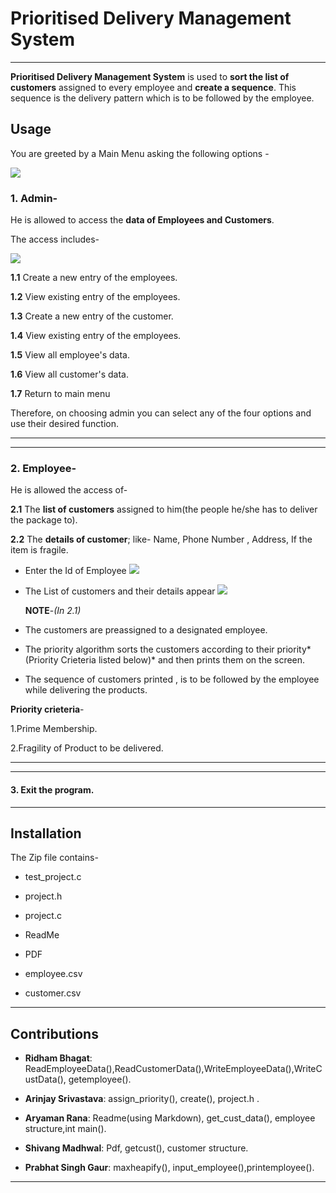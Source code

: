 
# Prioritised Delivery Management System

--- 
 **Prioritised Delivery Management System** is used to **sort the list of customers** assigned to every employee and **create a sequence**. This sequence is the delivery pattern which is to be followed by the employee.



## Usage

You are greeted by a Main Menu asking the following options - 

  ![](https://raw.githubusercontent.com/shivang-madhwal/DS_Project_2020/master/final/Images/Img1.png)

### 1. **Admin**-
   He is allowed to access the **data of Employees and Customers**.  

The access includes- 

![](https://raw.githubusercontent.com/shivang-madhwal/DS_Project_2020/master/final/Images/img2.png)

**1.1** Create a new entry of the employees.
			
**1.2** View existing entry of the employees.
				
**1.3** Create a new entry of the customer.
			
**1.4** View existing entry of the employees.

**1.5** View all employee's data.

**1.6** View all customer's data.

**1.7** Return to main menu

Therefore, on choosing admin you can select  any of the four options and use their desired function.
___
---
### 2. **Employee**- 		
He is allowed the access of-

**2.1** The **list of customers** assigned to him(the people he/she has to deliver the package to).

**2.2** The **details of customer**;
like-  Name, Phone Number , Address, If the item is fragile.

- Enter the Id of Employee
![](https://raw.githubusercontent.com/shivang-madhwal/DS_Project_2020/master/final/Images/img3.png)

- The List of customers and their details appear
![](https://raw.githubusercontent.com/shivang-madhwal/DS_Project_2020/master/final/Images/img4.png)

  **NOTE**-*(In 2.1)*
  
-  The customers are preassigned to a designated employee.
 	
- The priority algorithm sorts the customers according to their priority*(Priority Crieteria listed below)* and then prints them on the screen.
	
- The sequence of customers printed , is to be followed by the employee while delivering the products.

**Priority crieteria**- 
		
 1.Prime Membership.
	
2.Fragility of Product to be delivered.  
___
___


#### 3. **Exit the program**.
___

## Installation

The Zip file contains-

- test_project.c

- project.h

- project.c

- ReadMe

- PDF 

- employee.csv 

- customer.csv
___

## Contributions

 - **Ridham Bhagat**: ReadEmployeeData(),ReadCustomerData(),WriteEmployeeData(),WriteCustData(), getemployee().
 
 - **Arinjay Srivastava**: 
assign_priority(), create(), project.h .
 
 - **Aryaman Rana**: Readme(using Markdown), get_cust_data(), employee structure,int main().
  
 - **Shivang Madhwal**: Pdf, getcust(), customer structure.
  
 - **Prabhat Singh Gaur**: maxheapify(), input_employee(),printemployee().
___